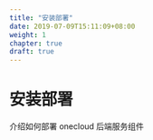 ```yaml
---
title: "安装部署"
date: 2019-07-09T15:11:09+08:00
weight: 1
chapter: true
draft: true
---
```


# 安装部署

介绍如何部署 onecloud 后端服务组件
